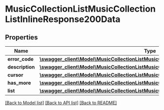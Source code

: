 # MusicCollectionListMusicCollectionListInlineResponse200Data

## Properties
Name | Type | Description | Notes
------------ | ------------- | ------------- | -------------
**error_code** | [**\swagger_client\Model\MusicCollectionListMusicCollectionListErrorCode**](MusicCollectionListMusicCollectionListErrorCode.md) |  | 
**description** | [**\swagger_client\Model\MusicCollectionListMusicCollectionListDescription**](MusicCollectionListMusicCollectionListDescription.md) |  | 
**cursor** | [**\swagger_client\Model\MusicCollectionListMusicCollectionListCursor**](MusicCollectionListMusicCollectionListCursor.md) |  | 
**has_more** | [**\swagger_client\Model\MusicCollectionListMusicCollectionListHasMore**](MusicCollectionListMusicCollectionListHasMore.md) |  | 
**list** | [**\swagger_client\Model\MusicCollectionListMusicCollectionListInlineResponse200DataList[]**](MusicCollectionListMusicCollectionListInlineResponse200DataList.md) |  | [optional] 

[[Back to Model list]](../README.md#documentation-for-models) [[Back to API list]](../README.md#documentation-for-api-endpoints) [[Back to README]](../README.md)

